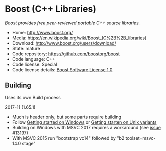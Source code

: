 # Boost (C++ Libraries)

_Boost provides free peer-reviewed portable C++ source libraries._

- Home: http://www.boost.org/
- Media: <https://en.wikipedia.org/wiki/Boost_(C%2B%2B_libraries)>
- Download: http://www.boost.org/users/download/
- State: mature
- Code repository: https://github.com/boostorg/boost
- Code language: C++
- Code license: Special
- Code license details: [Boost Software License 1.0](https://github.com/boostorg/boost/blob/master/LICENSE_1_0.txt)

## Building

Uses its own Build process

2017-11 (1.65.1)
- Much is header only, but some parts require building
- Follow [Getting started on Windows](http://www.boost.org/doc/libs/1_65_1/more/getting_started/windows.html) or [Getting starten on Unix variants](http://www.boost.org/doc/libs/1_65_1/more/getting_started/unix-variants.html)
- Building on Windows with MSVC 2017 requires a workaround (see [issue #13197](https://svn.boost.org/trac10/ticket/13197))
- With MSVC 2015 run "bootstrap vc14" followed by "b2 toolset=msvc-14.0 stage"